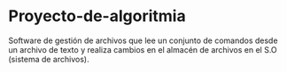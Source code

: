 # Proyecto-de-algoritmia
Software de gestión de archivos que lee un conjunto de comandos desde un archivo de texto y realiza cambios en el almacén de archivos en el S.O (sistema de archivos).
